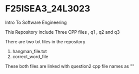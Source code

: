 # F25ISEA3_24L3023
Intro To Software Engineering

This Repository include Three CPP files , q1 , q2 and q3

There are two txt files in the repository
1) hangman_file.txt
2) correct_word_file

These both files are linked with question2 cpp file names as "" 
